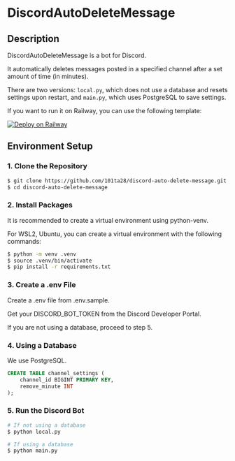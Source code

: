 # DiscordAutoDeleteMessage

## Description

DiscordAutoDeleteMessage is a bot for Discord.

It automatically deletes messages posted in a specified channel after a set amount of time (in minutes).

There are two versions: `local.py`, which does not use a database and resets settings upon restart, and `main.py`, which uses PostgreSQL to save settings.

If you want to run it on Railway, you can use the following template:

[![Deploy on Railway](https://railway.app/button.svg)](https://railway.app/template/QJbiIN?referralCode=wih4oH)

## Environment Setup

### 1. Clone the Repository

```bash
$ git clone https://github.com/101ta28/discord-auto-delete-message.git
$ cd discord-auto-delete-message
```

### 2. Install Packages

It is recommended to create a virtual environment using python-venv.

For WSL2, Ubuntu, you can create a virtual environment with the following commands:

```bash
$ python -m venv .venv
$ source .venv/bin/activate
$ pip install -r requirements.txt
```

### 3. Create a .env File

Create a .env file from .env.sample.

Get your DISCORD_BOT_TOKEN from the Discord Developer Portal.

If you are not using a database, proceed to step 5.

### 4. Using a Database

We use PostgreSQL.

```sql
CREATE TABLE channel_settings (
    channel_id BIGINT PRIMARY KEY,
    remove_minute INT
);
```

### 5. Run the Discord Bot

```bash
# If not using a database
$ python local.py

# If using a database
$ python main.py
```
